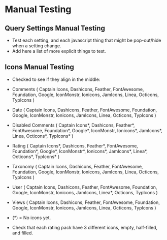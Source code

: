 # Manual Testing

## Query Settings Manual Testing

- Test each setting, and each javascript thing that might be pop-out/hide when a setting change.
- Add here a list of more explicit things to test.

## Icons Manual Testing

- Checked to see if they align in the middle:
- Comments          ( Captain Icons, Dashicons, Feather, FontAwesome, Foundation, Google, IconMonstr, Ionicons, JamIcons, Linea, Octicons, TypIcons )
- Date              ( Captain Icons, Dashicons, Feather, FontAwesome, Foundation, Google, IconMonstr, Ionicons, JamIcons, Linea, Octicons, TypIcons )
- Disabled Comments ( Captain Icons*, Dashicons, Feather*, FontAwesome, Foundation*, Google*, IconMonstr, Ionicons*, JamIcons*, Linea, Octicons*, TypIcons* )
- Rating            ( Captain Icons*, Dashicons, Feather*, FontAwesome, Foundation*, Google*, IconMonstr*, Ionicons*, JamIcons*, Linea*, Octicons*, TypIcons* )
- Taxonomy          ( Captain Icons, Dashicons, Feather, FontAwesome, Foundation, Google, IconMonstr, Ionicons, JamIcons, Linea, Octicons, TypIcons )
- User              ( Captain Icons, Dashicons, Feather, FontAwesome, Foundation, Google, IconMonstr, Ionicons, JamIcons, Linea*, Octicons, TypIcons )
- Views             ( Captain Icons, Dashicons, Feather, FontAwesome, Foundation, Google, IconMonstr, Ionicons, JamIcons, Linea, Octicons, TypIcons )
- (*) = No icons yet.

- Check that each rating pack have 3 different icons, empty, half-filled, and filled.

